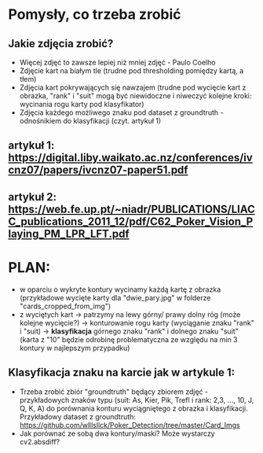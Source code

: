 # Pomysły, co trzeba zrobić



## Jakie zdjęcia zrobić?
* Więcej zdjęć to zawsze lepiej niż mniej zdjęć - Paulo Coelho
* Zdjęcie kart na białym tle (trudne pod thresholding pomiędzy kartą, a tłem)
* Zdjęcia kart pokrywających się nawzajem (trudne pod wycięcie kart z obrazka, "rank" i "suit" mogą być niewidoczne i niweczyć kolejne kroki: wycinania rogu karty pod klasyfikator)
* Zdjęcia każdego możliwego znaku pod dataset z groundtruth - odnośnikiem do klasyfikacji (czyt. artykuł 1)

## artykuł 1: https://digital.liby.waikato.ac.nz/conferences/ivcnz07/papers/ivcnz07-paper51.pdf
## artykuł 2: https://web.fe.up.pt/~niadr/PUBLICATIONS/LIACC_publications_2011_12/pdf/C62_Poker_Vision_Playing_PM_LPR_LFT.pdf


# PLAN: 
* w oparciu o wykryte kontury wycinamy każdą kartę z obrazka (przykładowe wycięte karty dla "dwie_pary.jpg" w folderze "cards_cropped_from_img")
* z wyciętych kart -> patrzymy na lewy górny/ prawy dolny róg (może kolejne wycięcie?) -> konturowanie rogu karty (wyciąganie znaku "rank" i "suit) -> **klasyfikacja** górnego znaku "rank" i dolnego znaku "suit" (karta z "10" będzie odrobinę problematyczna ze względu na min 3 kontury w najlepszym przypadku)


## Klasyfikacja znaku na karcie jak w artykule 1:
* Trzeba zrobić zbiór "groundtruth" będący zbiorem zdjęć - przykładowych znaków typu (suit: As, Kier, Pik, Trefl i rank: 2,3, ..., 10, J, Q, K, A) do porównania konturu wyciągniętego z obrazka i klasyfikacji. Przykładowy dataset z groundtruth: https://github.com/wlllsllck/Poker_Detection/tree/master/Card_Imgs
* Jak porównać ze sobą dwa kontury/maski? Może wystarczy cv2.absdiff?

